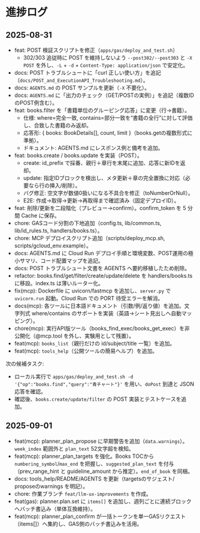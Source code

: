 # 進捗ログ

## 2025-08-31

- feat: POST 検証スクリプトを修正（`apps/gas/deploy_and_test.sh`）
  - 302/303 追従時に POST を維持しないよう `--post302/--post303` と `-X POST` を外し、`-L` + `-d` + `Content-Type: application/json` で安定化。
- docs: POST トラブルシュートに「curl 正しい使い方」を追記（`docs/POST_and_ExecutionAPI_Troubleshooting.md`）。
- docs: `AGENTS.md` の POST サンプルを更新（`-X` 不要化）。
- docs: `AGENTS.md` に「出力のチェック（GET/POSTの実例）」を追記（複数IDのPOST例含む）。
- feat: books.filter を「書籍単位のグルーピング応答」に変更（行→書籍）。
  - 仕様: where=完全一致, contains=部分一致を“書籍の全行”に対して評価し、合致した書籍のみ返却。
  - 応答形: { books: BookDetails[], count, limit }（books.getの複数形式に準拠）。
  - ドキュメント: AGENTS.md にレスポンス例と備考を追加。
- feat: books.create / books.update を実装（POST）。
  - create: id_prefix で採番、親行＋章行を末尾に追加、応答に新IDを返却。
  - update: 指定IDブロックを検出し、メタ更新＋章の完全置換に対応（必要なら行の挿入/削除）。
  - バグ修正: 空文字が数値0扱いになる不具合を修正（toNumberOrNull）。
  - E2E: 作成→取得→更新→再取得まで確認済み（固定デプロイID）。
- feat: 削除/更新を二段階化（プレビュー→confirm）。confirm_token を 5 分間 Cache に保存。
- chore: GASコード分割の下地追加（config.ts, lib/common.ts, lib/id_rules.ts, handlers/books.ts）。
- chore: MCP デプロイスクリプト追加（scripts/deploy_mcp.sh, scripts/gcloud_env.example）。
- docs: AGENTS.md に Cloud Run デプロイ手順と環境変数、POST運用の極小サマリ、コード配置マップを追記。
- docs: POST トラブルシュート文書を AGENTS へ要約移植したため削除。
- refactor: books.find/get/filter/create/update/delete を handlers/books.ts に移設。index.ts は薄いルーター化。
- fix(mcp): Dockerfile に uvicorn/fastmcp を追加し、`server.py` で `uvicorn.run` 起動。Cloud Run での PORT 待受エラーを解消。
 - docs(mcp): 各ツールに日本語ドキュメント（引数/例/返り値）を追加。文字列式 where/contains のサポートを実装（英語→シート見出しへ自動マッピング）。
 - chore(mcp): 実行API版ツール（books_find_exec/books_get_exec）を非公開化（@mcp.tool を外し、実験用として残置）。
 - feat(mcp): `books_list`（親行だけの id/subject/title 一覧）を追加。
 - feat(mcp): `tools_help`（公開ツールの簡易ヘルプ）を追加。

次の候補タスク:
- ローカル実行で `apps/gas/deploy_and_test.sh -d '{"op":"books.find","query":"青チャート"}'` を用い、`doPost` 到達と JSON 応答を確認。
- 確認後、`books.create/update/filter` の POST 実装とテストケースを追加。

## 2025-09-01

- feat(mcp): planner_plan_propose に早期警告を追加（`data.warnings`）。`week_index` 範囲外と `plan_text` 52文字超を検知。
- feat(mcp): planner_plan_targets を強化。Books TOCから `numbering_symbol`/`max_end` を把握し、`suggested_plan_text` を付与（prev_range_hint と guideline_amount から推定）。`end_of_book` を同梱。
- docs: tools_help/README/AGENTS を更新（targetsのサジェスト/ proposeのwarnings を明記）。
- chore: 作業ブランチ `feat/llm-ux-improvements` を作成。
- feat(gas): planner.plan.set に `items[]` を追加し、週列ごとに連続ブロックへバッチ書込み（単体互換維持）。
- feat(mcp): planner_plan_confirm が一括トークンを単一GASリクエスト（items[]）へ集約し、GAS側のバッチ書込みを活用。
